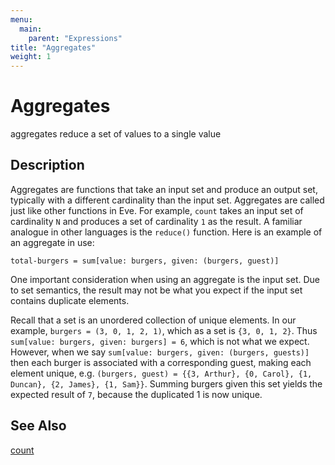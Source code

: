 ```yaml
---
menu:
  main:
    parent: "Expressions"
title: "Aggregates"
weight: 1
---
```


# Aggregates

aggregates reduce a set of values to a single value

## Description

Aggregates are functions that take an input set and produce an output set, typically with a different cardinality than the input set. Aggregates are called just like other functions in Eve. For example, `count` takes an input set of cardinality `N` and produces a set of cardinality `1` as the result. A familiar analogue in other languages is the `reduce()` function. Here is an example of an aggregate in use:

```eve
total-burgers = sum[value: burgers, given: (burgers, guest)]
```

One important consideration when using an aggregate is the input set. Due to set semantics, the result may not be what you expect if the input set contains duplicate elements.

Recall that a set is an unordered collection of unique elements. In our example, `burgers = (3, 0, 1, 2, 1)`, which as a set is `{3, 0, 1, 2}`. Thus `sum[value: burgers, given: burgers] = 6`, which is not what we expect. However, when we say `sum[value: burgers, given: (burgers, guests)]` then each burger is associated with a corresponding guest, making each element unique, e.g. `(burgers, guest) = {{3, Arthur}, {0, Carol}, {1, Duncan}, {2, James}, {1, Sam}}`. Summing burgers given this set yields the expected result of `7`, because the duplicated 1 is now unique.

## See Also

[count](../statistics/count)

